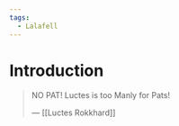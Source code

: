 ```yaml
---
tags:
  - Lalafell
---
```

# Introduction
>NO PAT! Luctes is too Manly for Pats!
>
>— [[Luctes Rokkhard]]